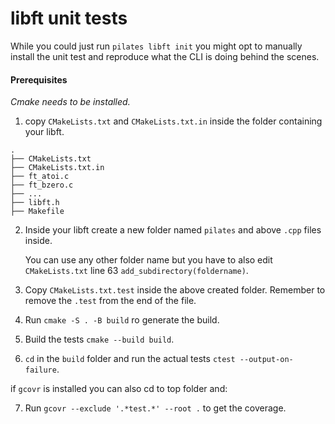 # libft unit tests

While you could just run `pilates libft init` you might opt to manually install the unit test and reproduce what the CLI is doing behind the scenes.

#### Prerequisites 

_Cmake needs to be installed._

1. copy `CMakeLists.txt` and `CMakeLists.txt.in` inside the folder containing your libft.
```
.
├── CMakeLists.txt
├── CMakeLists.txt.in
├── ft_atoi.c
├── ft_bzero.c
├── ...
├── libft.h
├── Makefile
```
2. Inside your libft create a new folder named `pilates` and above `.cpp` files inside.

	You can use any other folder name but you have to also edit `CMakeLists.txt` line 63 `add_subdirectory(foldername)`.
3. Copy `CMakeLists.txt.test` inside the above created folder. Remember to remove the `.test` from the end of the file.
4. Run `cmake -S . -B build` ro generate the build.
5. Build the tests `cmake --build build`.
6. `cd` in the `build` folder and run the actual tests `ctest --output-on-failure`.

if `gcovr` is installed you can also cd to top folder and:

7. Run `gcovr --exclude '.*test.*' --root .` to get the coverage.
